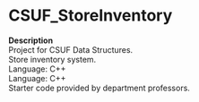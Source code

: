 # CSUF_StoreInventory
<b>Description</b><br>Project for CSUF Data Structures.<br>Store inventory system.<br>Language: C++
<br>Language: C++
<br>Starter code provided by department professors.
